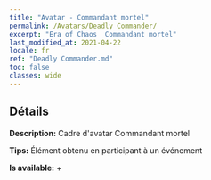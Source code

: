 ```yaml
---
title: "Avatar - Commandant mortel"
permalink: /Avatars/Deadly Commander/
excerpt: "Era of Chaos  Commandant mortel"
last_modified_at: 2021-04-22
locale: fr
ref: "Deadly Commander.md"
toc: false
classes: wide
---
```

## Détails

 **Description:** Cadre d'avatar Commandant mortel 

 **Tips:** Élément obtenu en participant à un événement 

 **Is available:**  + 

